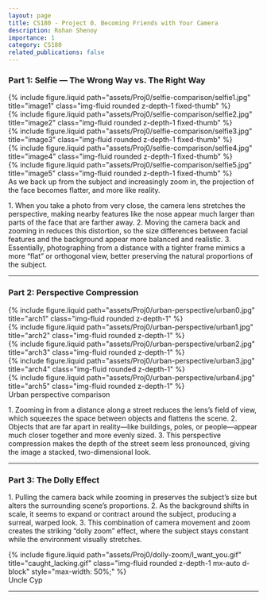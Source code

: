 ```yaml
---
layout: page
title: CS180 - Project 0. Becoming Friends with Your Camera
description: Rohan Shenoy
importance: 1
category: CS180
related_publications: false
---
```


### Part 1: Selfie — The Wrong Way vs. The Right Way

<div class="row">
  <div class="col-sm mt-3 mt-md-0">
    {% include figure.liquid path="assets/Proj0/selfie-comparison/selfie1.jpg" title="image1" class="img-fluid rounded z-depth-1 fixed-thumb" %}
  </div>
  <div class="col-sm mt-3 mt-md-0">
    {% include figure.liquid path="assets/Proj0/selfie-comparison/selfie2.jpg" title="image2" class="img-fluid rounded z-depth-1 fixed-thumb" %}
  </div>
  <div class="col-sm mt-3 mt-md-0">
    {% include figure.liquid path="assets/Proj0/selfie-comparison/selfie3.jpg" title="image3" class="img-fluid rounded z-depth-1 fixed-thumb" %}
  </div>
  <div class="col-sm mt-3 mt-md-0">
    {% include figure.liquid path="assets/Proj0/selfie-comparison/selfie4.jpg" title="image4" class="img-fluid rounded z-depth-1 fixed-thumb" %}
  </div>
  <div class="col-sm mt-3 mt-md-0">
    {% include figure.liquid path="assets/Proj0/selfie-comparison/selfie5.jpg" title="image5" class="img-fluid rounded z-depth-1 fixed-thumb" %}
  </div>
</div>

<div class="caption text-center mt-2">
  As we back up from the subject and increasingly zoom in, the projection of the face becomes flatter, and more like reality.
</div>

<p>
    1.	When you take a photo from very close, the camera lens stretches the perspective, making nearby features like the nose appear much larger than parts of the face that are farther away.
	2.	Moving the camera back and zooming in reduces this distortion, so the size differences between facial features and the background appear more balanced and realistic.
	3.	Essentially, photographing from a distance with a tighter frame mimics a more “flat” or orthogonal view, better preserving the natural proportions of the subject.
</p>

---

### Part 2: Perspective Compression

<div class="row">
  <div class="col-sm-4 mt-3 mt-md-0">
    {% include figure.liquid path="assets/Proj0/urban-perspective/urban0.jpg" title="arch1" class="img-fluid rounded z-depth-1" %}
  </div>
  <div class="col-sm-4 mt-3 mt-md-0">
    {% include figure.liquid path="assets/Proj0/urban-perspective/urban1.jpg" title="arch2" class="img-fluid rounded z-depth-1" %}
  </div>
  <div class="col-sm-4 mt-3 mt-md-0">
    {% include figure.liquid path="assets/Proj0/urban-perspective/urban2.jpg" title="arch3" class="img-fluid rounded z-depth-1" %}
  </div>
</div>
<div class="row">
  <div class="col-sm-6 mt-3 mt-md-0">
    {% include figure.liquid path="assets/Proj0/urban-perspective/urban3.jpg" title="arch4" class="img-fluid rounded z-depth-1" %}
  </div>
  <div class="col-sm-6 mt-3 mt-md-0">
    {% include figure.liquid path="assets/Proj0/urban-perspective/urban4.jpg" title="arch5" class="img-fluid rounded z-depth-1" %}
  </div>
</div>

<div class="caption text-center mt-2">
  Urban perspective comparison
</div>

<p>
	1.	Zooming in from a distance along a street reduces the lens’s field of view, which squeezes the space between objects and flattens the scene.
	2.	Objects that are far apart in reality—like buildings, poles, or people—appear much closer together and more evenly sized.
	3.	This perspective compression makes the depth of the street seem less pronounced, giving the image a stacked, two-dimensional look.
</p>

---

### Part 3: The Dolly Effect

<p>
	1.	Pulling the camera back while zooming in preserves the subject’s size but alters the surrounding scene’s proportions.
	2.	As the background shifts in scale, it seems to expand or contract around the subject, producing a surreal, warped look.
	3.	This combination of camera movement and zoom creates the striking “dolly zoom” effect, where the subject stays constant while the environment visually stretches.
</p>

<div class="text-center my-4">
  {% include figure.liquid path="assets/Proj0/dolly-zoom/I_want_you.gif" title="caught_lacking.gif" class="img-fluid rounded z-depth-1 mx-auto d-block" style="max-width: 50%;" %}
</div>

<div class="caption text-center mt-2">
  Uncle Cyp
</div>

---

<!-- Custom CSS for thumbnails -->
<style>
.fixed-thumb img {
  height: 200px;
  object-fit: cover;
  width: 100%;
}
</style>